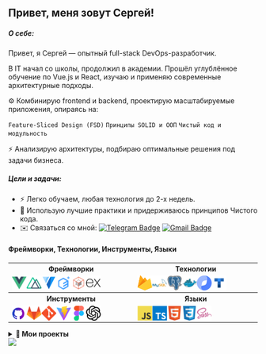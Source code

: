 
## Привет, меня зовут Сергей!

##### О себе:

Привет, я Сергей — опытный full-stack DevOps-разработчик.

В IT начал со школы, продолжил в академии. Прошёл углублённое обучение по Vue.js и React, изучаю и применяю современные архитектурные подходы.

⚙️ Комбинирую frontend и backend, проектирую масштабируемые приложения, опираясь на:

`Feature-Sliced Design (FSD)` `Принципы SOLID и ООП` `Чистый код и модульность`

⚡ Анализирую архитектуры, подбираю оптимальные решения под задачи бизнеса.




##### Цели и задачи:

- ⚡️ Легко обучаем, любая технология до 2-х недель.
- 🔎 Использую лучшие практики и придерживаюсь принципов Чистого кода.
- ✉️ Связаться со мной: [![Telegram Badge](https://img.shields.io/badge/-i5anin-blue?style=flat&logo=Telegram&logoColor=white)](https://t.me/i5anin) [![Gmail Badge](https://img.shields.io/badge/-Gmail-red?style=flat&logo=Gmail&logoColor=white)](mailto:isanin.pro@gmail.com)

#### Фреймворки, Технологии, Инструменты, Языки
<table>
  <tr>
    <th width='280px'>Фреймворки</th>
    <th  width='280px'>Технологии</th>
  </tr>
  <tr>
    <td>
      <div style="display: flex; flex-wrap: wrap;">
        <img src='./public/ico/vue.svg' alt='Vue.js' width='30px' height='30px'><img src='./public/ico/nuxtjs.svg' alt='Nuxt.js' width='30px' height='30px'><img src='./public/ico/vuetify.svg' alt='vuetify' width='30px' height='30px'><img src='./public/ico/element-plus.svg' alt='element-plus' width='30px' height='30px'><img src='./public/ico/telegraf.svg' alt='telegraf.js' width='30px' height='30px'><img src='./public/ico/express.svg' alt='express.js' width='30px' height='30px'>
      </div>
    </td>
    <td>
      <div style="display: flex; flex-wrap: wrap;">
        <img src='./public/ico/logo-logomark.svg' alt='Firebase' width='30px' height='30px'><img src='./public/ico/mysql.svg' alt='MySql' width='30px' height='30px'><img src='./public/ico/postgresql.svg' alt='PostgreSQL' width='30px' height='30px'><img src='./public/ico/docker-original.svg' alt='Docker' width='30px' height='30px'><img src='./public/ico/yandex-cloud.svg' alt='Yandex Cloud' width='30px' height='30px'><img src='./public/ico/yandex-tracker.svg' alt='Yandex Tracker' width='30px' height='30px'>
      </div>
    </td>
  </tr>
  <tr>
    <th  width='280px'>Инструменты</th>
    <th  width='280px'>Языки</th>
  </tr>
  <tr>
    <td>
      <div style="display: flex; flex-wrap: wrap;">
        <img src='./public/ico/github.svg' alt='GitHub' width='30px' height='30px'><img src='./public/ico/gitlab-original.svg' alt='GitLab' width='30px' height='30px'><img src='./public/ico/git-original.svg' alt='Git' width='30px' height='30px'><img src='./public/ico/vitejs.svg' alt='Vite' width='30px' height='30px'><img src='./public/ico/figma-original.svg' alt='Figma' width='30px' height='30px'><img src='./public/ico/openai.svg' alt='OpenAI' width='30px' height='30px'>
      </div>
    </td>
    <td>
      <div style="display: flex; flex-wrap: wrap;">
         <img src='./public/ico/javascript-original.svg' alt='JavaScript' width='30px' height='30px'><img src='./public/ico/typescript-original.svg' alt='TypeScript' width='30px' height='30px'><img src='./public/ico/html5-original.svg' alt='HTML 5' width='30px' height='30px'><img src='./public/ico/css3-original.svg' alt='CSS' width='30px' height='30px'><img src='./public/ico/sass-original.svg' alt='Sass' width='30px' height='30px'>
      </div>
    </td>
  </tr>
</table>


<details>
  <summary><strong>🧩 Мои проекты</strong></summary>

  <table>
    <tr>
            <td width='320px'>
                <a href='https://final-vue-crm.vercel.app/' title='Просмотр демо-версии CRM'>
                    <img src='./public/projects/crm.png' width='300px'>
                </a>
            </td> 
            <td>
                <h3><a href='https://gitlab.com/sergey.isanin/crm_final_vue' title='Открыть репозиторий'>CRM</a></h3>
                <p></p>
                <p>Vue 3</p>
            </td>
        </tr><tr>
            <td width='320px'>
                <a href='https://drag-and-drop-inventory.vercel.app/' title='Просмотр демо-версии Инвентарь'>
                    <img src='./public/projects/inventory.png' width='300px'>
                </a>
            </td> 
            <td>
                <h3><a href='https://github.com/i5anin/drag-and-drop-inventory' title='Открыть репозиторий'>Инвентарь</a></h3>
                <p>Инвентарь — Vue 3 SPA
Одностраничное приложение-инвентарь, реализованное на Vue 3 (Composition API).

Особенности:

• Drag & Drop перемещение предметов;
• Сохранение данных в localStorage (автономная работа без сервера);
• Плашка с описанием и удалением при клике на предмет;
• Полностью кастомный UI на SCSS, без UI-фреймворков;
• Структурированная архитектура: модульная разбивка, вынос логики, переиспользуемые компоненты.</p>
                <p>Vue 3</p>
            </td>
        </tr><tr>
            <td width='320px'>
                <a href='https://order-btc-vue3.vercel.app/' title='Просмотр демо-версии Биржевой стакан'>
                    <img src='./public/projects/orderbook.png' width='300px'>
                </a>
            </td> 
            <td>
                <h3><a href='https://github.com/i5anin/Order-Book-Vue3' title='Открыть репозиторий'>Биржевой стакан</a></h3>
                <p></p>
                <p>Vue 3 UI Element Plus</p>
            </td>
        </tr><tr>
            <td width='320px'>
                <a href='https://exam-vue.vercel.app' title='Просмотр демо-версии Магазин нижнего белья Moire'>
                    <img src='./public/projects/moire.png' width='300px'>
                </a>
            </td> 
            <td>
                <h3><a href='https://gitlab.com/sergey.isanin/exam_vue' title='Открыть репозиторий'>Магазин нижнего белья Moire</a></h3>
                <p>
Полноценная версия
Финальный проект Skillbox</p>
                <p>Vue 3</p>
            </td>
        </tr><tr>
            <td width='320px'>
                <a href='#' title='Просмотр демо-версии Coin банк BTC'>
                    <img src='./public/projects/coin.gif' width='300px'>
                </a>
            </td> 
            <td>
                <h3><a href='https://gitlab.com/sergey.isanin/final_javascript_pro' title='Открыть репозиторий'>Coin банк BTC</a></h3>
                <p>JavaScript
Перевод средств между счетами</p>
                <p>JavaScript</p>
            </td>
        </tr><tr>
            <td width='320px'>
                <a href='#' title='Просмотр демо-версии ToDoList'>
                    <img src='./public/projects/todo-list.png' width='300px'>
                </a>
            </td> 
            <td>
                <h3><a href='https://github.com/i5anin/first_todo-list' title='Открыть репозиторий'>ToDoList</a></h3>
                <p>Первый проект</p>
                <p>Vue 3, Firebase</p>
            </td>
        </tr><tr>
            <td width='320px'>
                <a href='https://my-gym-training.vercel.app/' title='Просмотр демо-версии gym-training'>
                    <img src='./public/projects/gym.png' width='300px'>
                </a>
            </td> 
            <td>
                <h3><a href='https://github.com/i5anin/vue-gym-training' title='Открыть репозиторий'>gym-training</a></h3>
                <p>my gym</p>
                <p>Vue 3 Vuetify</p>
            </td>
        </tr>
  </table>

</details>

<img src='https://wakatime.com/share/@PizZzA/45b438ae-a22d-4d27-a746-2bc9c9dc7b53.svg' width='655'>


